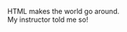﻿<!DOCTYPE html>
<html>
<head>
<meta charset="UTF-8">
<title>HTML Practice 1</title>
</head>

<body>

<p>
HTML makes the world go around. <br>
My instructor told me so!

<!-- This is my comment -->
</p>

</body>
</html>
